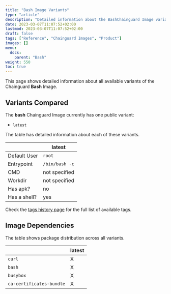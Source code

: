 ```yaml
---
title: "Bash Image Variants"
type: "article"
description: "Detailed information about the BashChainguard Image variants"
date: 2023-03-07T11:07:52+02:00
lastmod: 2023-03-07T11:07:52+02:00
draft: false
tags: ["Reference", "Chainguard Images", "Product"]
images: []
menu:
  docs:
    parent: "Bash"
weight: 550
toc: true
---
```


This page shows detailed information about all available variants of the Chainguard **Bash** Image.

## Variants Compared
The **bash** Chainguard Image currently has one public variant: 

- `latest`

The table has detailed information about each of these variants.

|              | latest         |
|--------------|----------------|
| Default User | `root`         |
| Entrypoint   | `/bin/bash -c` |
| CMD          | not specified  |
| Workdir      | not specified  |
| Has apk?     | no             |
| Has a shell? | yes            |

Check the [tags history page](/chainguard/chainguard-images/reference/bash/tags_history/) for the full list of available tags.
## Image Dependencies
The table shows package distribution across all variants.

|                          | latest |
|--------------------------|--------|
| `curl`                   | X      |
| `bash`                   | X      |
| `busybox`                | X      |
| `ca-certificates-bundle` | X      |
